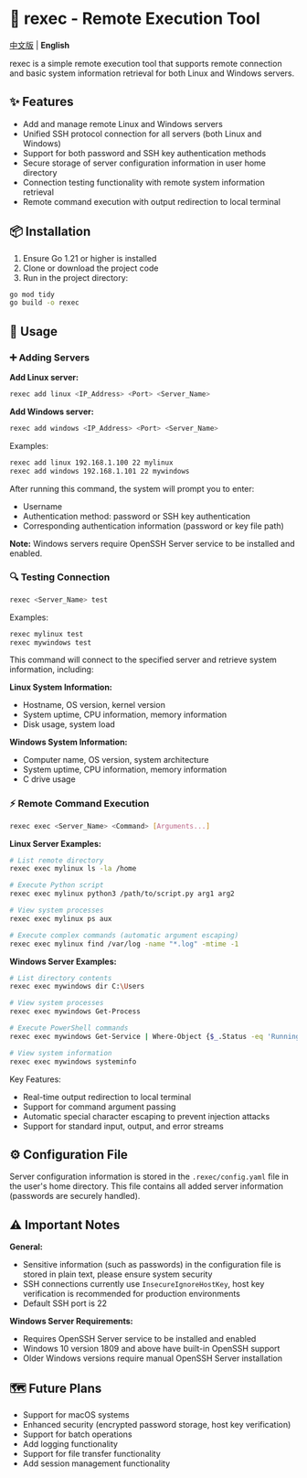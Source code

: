 # 🚀 rexec - Remote Execution Tool

[中文版](README.md) | **English**

rexec is a simple remote execution tool that supports remote connection and basic system information retrieval for both Linux and Windows servers.

## ✨ Features

- Add and manage remote Linux and Windows servers
- Unified SSH protocol connection for all servers (both Linux and Windows)
- Support for both password and SSH key authentication methods
- Secure storage of server configuration information in user home directory
- Connection testing functionality with remote system information retrieval
- Remote command execution with output redirection to local terminal

## 📦 Installation

1. Ensure Go 1.21 or higher is installed
2. Clone or download the project code
3. Run in the project directory:

```bash
go mod tidy
go build -o rexec
```

## 🔧 Usage

### ➕ Adding Servers

**Add Linux server:**
```bash
rexec add linux <IP_Address> <Port> <Server_Name>
```

**Add Windows server:**
```bash
rexec add windows <IP_Address> <Port> <Server_Name>
```

Examples:
```bash
rexec add linux 192.168.1.100 22 mylinux
rexec add windows 192.168.1.101 22 mywindows
```

After running this command, the system will prompt you to enter:
- Username
- Authentication method: password or SSH key authentication
- Corresponding authentication information (password or key file path)

**Note:** Windows servers require OpenSSH Server service to be installed and enabled.

### 🔍 Testing Connection

```bash
rexec <Server_Name> test
```

Examples:
```bash
rexec mylinux test
rexec mywindows test
```

This command will connect to the specified server and retrieve system information, including:

**Linux System Information:**
- Hostname, OS version, kernel version
- System uptime, CPU information, memory information
- Disk usage, system load

**Windows System Information:**
- Computer name, OS version, system architecture
- System uptime, CPU information, memory information
- C drive usage

### ⚡ Remote Command Execution

```bash
rexec exec <Server_Name> <Command> [Arguments...]
```

**Linux Server Examples:**
```bash
# List remote directory
rexec exec mylinux ls -la /home

# Execute Python script
rexec exec mylinux python3 /path/to/script.py arg1 arg2

# View system processes
rexec exec mylinux ps aux

# Execute complex commands (automatic argument escaping)
rexec exec mylinux find /var/log -name "*.log" -mtime -1
```

**Windows Server Examples:**
```bash
# List directory contents
rexec exec mywindows dir C:\Users

# View system processes
rexec exec mywindows Get-Process

# Execute PowerShell commands
rexec exec mywindows Get-Service | Where-Object {$_.Status -eq 'Running'}

# View system information
rexec exec mywindows systeminfo
```

Key Features:
- Real-time output redirection to local terminal
- Support for command argument passing
- Automatic special character escaping to prevent injection attacks
- Support for standard input, output, and error streams

## ⚙️ Configuration File

Server configuration information is stored in the `.rexec/config.yaml` file in the user's home directory. This file contains all added server information (passwords are securely handled).

## ⚠️ Important Notes

**General:**
- Sensitive information (such as passwords) in the configuration file is stored in plain text, please ensure system security
- SSH connections currently use `InsecureIgnoreHostKey`, host key verification is recommended for production environments
- Default SSH port is 22

**Windows Server Requirements:**
- Requires OpenSSH Server service to be installed and enabled
- Windows 10 version 1809 and above have built-in OpenSSH support
- Older Windows versions require manual OpenSSH Server installation

## 🗺️ Future Plans

- Support for macOS systems
- Enhanced security (encrypted password storage, host key verification)
- Support for batch operations
- Add logging functionality
- Support for file transfer functionality
- Add session management functionality
